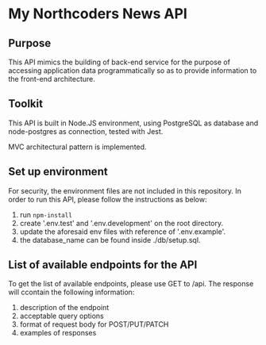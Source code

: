 # My Northcoders News API

## Purpose

This API mimics the building of back-end service for the purpose of accessing application data programmatically so as to provide information to the front-end architecture. 


## Toolkit

This API is built in Node.JS environment, using PostgreSQL as database and node-postgres as connection, tested with Jest.

MVC architectural pattern is implemented.


## Set up environment

For security, the environment files are not included in this repository. In order to run this API, please follow the instructions as below:

1. run `npm-install`
2. create '.env.test' and '.env.development' on the root directory.
3. update the aforesaid env files with reference of '.env.example'.
4. the database_name can be found inside ./db/setup.sql.


## List of available endpoints for the API

To get the list of available endpoints, please use GET to /api. The response will ccontain the following information:

1. description of the endpoint
2. acceptable query options
3. format of request body for POST/PUT/PATCH
4. examples of responses
